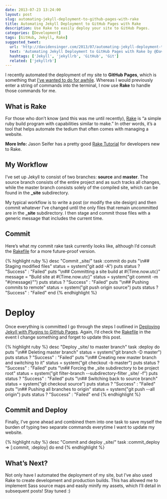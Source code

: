 ```yaml
---
date: 2013-07-23 13:24:00
layout: post
slug: automating-jekyll-deployment-to-github-pages-with-rake
title: Automating Jekyll Deployment to GitHub Pages with Rake
description: Use Rake to easily deploy your site to GitHub Pages.
categories: [Development]
tags: [GitHub, Jekyll, Rake]
suggested_tweet:
  url: 'http://davidensinger.com/2013/07/automating-jekyll-deployment-to-github-pages-with-rake/'
  text: 'Automating Jekyll Deployment to GitHub Pages with Rake by @DavidEnsinger'
  hashtags: ['Jekyll', 'jekyllrb', 'GitHub', 'Git']
  related: ['jekyllrb']
---
```


I recently automated the deployment of my site to **GitHub Pages**, which is something that [I’ve wanted to do for awhile](http://davidensinger.com/2013/04/deploying-jekyll-to-github-pages/). Whereas I would previously enter a string of commands into the terminal, I now use **Rake** to handle those commands for me.

## What is Rake
For those who don’t know (and this was me until recently), [Rake](http://rake.rubyforge.org/) is “a simple ruby build program with capabilities similar to make.” In other words, it’s a tool that helps automate the tedium that often comes with managing a website.

<div class="gray-box">
  <p><strong>More Info:</strong> Jason Seifer has a pretty good <a href="http://jasonseifer.com/2010/04/06/rake-tutorial">Rake Tutorial</a> for developers new to Rake.</p>
</div>

## My Workflow
I’ve set up Jekyll to consist of two branches: **source** and **master**. The source branch consists of the entire project and as such tracks all changes, while the master branch consists solely of the compiled site, which can be found in the **_site** subdirectory.

My typical workflow is to write a post (or modify the site design) and then commit whatever I’ve changed until the only files that remain uncommitted are in the **_site** subdirectory. I then stage and commit those files with a generic message that includes the current time.

## Commit
Here’s what my commit rake task currently looks like, although I’d consult the [Rakefile](https://github.com/davidensinger/davidensinger.github.io/blob/source/Rakefile) for a more future-proof version.

{% highlight ruby %}
desc "Commit _site/"
task :commit do
  puts "\n## Staging modified files"
  status = system("git add -A")
  puts status ? "Success" : "Failed"
  puts "\n## Committing a site build at #{Time.now.utc}"
  message = "Build site at #{Time.now.utc}"
  status = system("git commit -m \"#{message}\"")
  puts status ? "Success" : "Failed"
  puts "\n## Pushing commits to remote"
  status = system("git push origin source")
  puts status ? "Success" : "Failed"
end
{% endhighlight %}

# Deploy
Once everything is committed I go through the steps I outlined in [Deploying Jekyll with Plugins to GitHub Pages](http://davidensinger.com/2013/04/deploying-jekyll-to-github-pages/). Again, I’d check the [Rakefile](https://github.com/davidensinger/davidensinger.github.io/blob/source/Rakefile) in the event I change something and forget to update this post.

{% highlight ruby %}
desc "Deploy _site/ to master branch"
task :deploy do
  puts "\n## Deleting master branch"
  status = system("git branch -D master")
  puts status ? "Success" : "Failed"
  puts "\n## Creating new master branch and switching to it"
  status = system("git checkout -b master")
  puts status ? "Success" : "Failed"
  puts "\n## Forcing the _site subdirectory to be project root"
  status = system("git filter-branch --subdirectory-filter _site/ -f")
  puts status ? "Success" : "Failed"
  puts "\n## Switching back to source branch"
  status = system("git checkout source")
  puts status ? "Success" : "Failed"
  puts "\n## Pushing all branches to origin"
  status = system("git push --all origin")
  puts status ? "Success" : "Failed"
end
{% endhighlight %}

## Commit and Deploy
Finally, I’ve gone ahead and combined them into one task to save myself the burden of typing two separate commands everytime I want to update my website.

{% highlight ruby %}
desc "Commit and deploy _site/"
task :commit_deploy => [:commit, :deploy] do
end
{% endhighlight %}

## What’s Next?
Not only have I automated the deployment of my site, but I’ve also used Rake to create development and production builds. This has allowed me to implement Sass source maps and easily minify my assets, which I’ll detail in subsequent posts! Stay tuned :)

